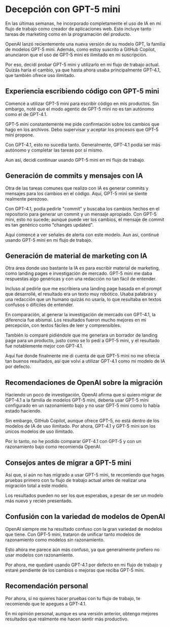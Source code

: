 # Decepción con GPT-5 mini

En las últimas semanas, he incorporado completamente el uso de IA en mi flujo de trabajo como creador de aplicaciones web. Esto incluye tanto tareas de marketing como en la programación del producto.

OpenAI lanzó recientemente una nueva versión de su modelo GPT, la familia de modelos GPT-5 mini. Además, como estoy suscrito a GitHub Copilot, anunciaron que el uso de GPT-5 mini es ilimitado en mi suscripción.

Por eso, decidí probar GPT-5 mini y utilizarlo en mi flujo de trabajo actual. Quizás haría el cambio, ya que hasta ahora usaba principalmente GPT-4.1, que también ofrece uso ilimitado.

## Experiencia escribiendo código con GPT-5 mini

Comencé a utilizar GPT-5 mini para escribir código en mis productos. Sin embargo, noté que el modo agentic de GPT-5 mini no es tan autónomo como el de GPT-4.1.

GPT-5 mini constantemente me pide confirmación sobre los cambios que hago en los archivos. Debo supervisar y aceptar los procesos que GPT-5 mini propone.

Con GPT-4.1, esto no sucedía tanto. Generalmente, GPT-4.1 podía ser más autónomo y completar las tareas por sí mismo.

Aun así, decidí continuar usando GPT-5 mini en mi flujo de trabajo.

## Generación de commits y mensajes con IA

Otra de las tareas comunes que realizo con IA es generar commits y mensajes para los cambios en el código. Aquí, GPT-5 mini se siente realmente perezoso.

Con GPT-4.1, podía pedirle "commit" y buscaba los cambios hechos en el repositorio para generar un commit y un mensaje apropiado. Con GPT-5 mini, esto no sucede; aunque puede ver los cambios, el mensaje de commit es tan genérico como "changes updated".

Aquí comencé a ver señales de alerta con este modelo. Aun así, continué usando GPT-5 mini en mi flujo de trabajo.

## Generación de material de marketing con IA

Otra área donde uso bastante la IA es para escribir material de marketing, como landing pages e investigación de mercado. GPT-5 mini me daba respuestas algo genéricas y con una redacción no tan fácil de entender.

Incluso al pedirle que me escribiera una landing page basada en el prompt que desarrollé, el resultado era un texto muy robótico. Usaba palabras y una redacción que un humano quizás no usaría, lo que resultaba en textos confusos o difíciles de entender.

En comparación, al generar la investigación de mercado con GPT-4.1, la diferencia fue abismal. Los resultados fueron mucho mejores en mi percepción, con textos fáciles de leer y comprensibles.

También lo comparé pidiéndole que me generara un borrador de landing page para un producto, justo como se lo pedí a GPT-5 mini, y el resultado fue notablemente mejor con GPT-4.1.

Aquí fue donde finalmente me di cuenta de que GPT-5 mini no me ofrecía tan buenos resultados, así que volví a utilizar GPT-4.1 como mi modelo de IA por defecto.

## Recomendaciones de OpenAI sobre la migración

Haciendo un poco de investigación, OpenAI afirma que si quiero migrar de GPT-4.1 a la familia de modelos GPT-5 mini, debería usar GPT-5 mini configurado en un razonamiento bajo y no usar GPT-5 mini como lo había estado haciendo.

Sin embargo, GitHub Copilot, aunque ofrece GPT-5, no está dentro de los modelos de IA de uso ilimitado. Por ahora, GPT-4.1 y GPT-5 mini son los únicos modelos de uso ilimitado.

Por lo tanto, no he podido comparar GPT-4.1 con GPT-5 y con un razonamiento bajo como recomienda OpenAI.

## Consejos antes de migrar a GPT-5 mini

Así que, si aún no has migrado a usar GPT-5 mini, te recomiendo que hagas pruebas primero con tu flujo de trabajo actual antes de realizar una migración total a este modelo.

Los resultados pueden no ser los que esperabas, a pesar de ser un modelo más nuevo y recién presentado.

## Confusión con la variedad de modelos de OpenAI

OpenAI siempre me ha resultado confuso con la gran variedad de modelos que tiene. Con GPT-5 mini, trataron de unificar tanto modelos de razonamiento como modelos sin razonamiento.

Esto ahora me parece aún más confuso, ya que generalmente prefiero no usar modelos con razonamiento.

Por ahora, me quedaré usando GPT-4.1 por defecto en mi flujo de trabajo y estaré pendiente de los cambios o mejoras que reciba GPT-5 mini.

## Recomendación personal

Por ahora, si no quieres hacer pruebas con tu flujo de trabajo, te recomiendo que te apegues a GPT-4.1.

En mi opinión personal, aunque es una versión anterior, obtengo mejores resultados que realmente me hacen sentir más productivo.
